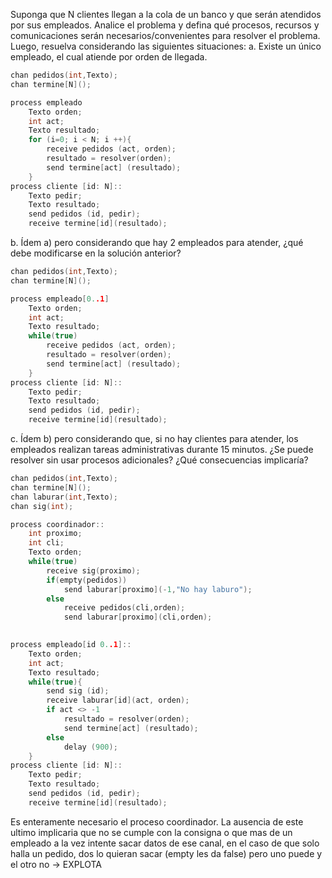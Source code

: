 Suponga que N clientes llegan a la cola de un banco y que serán atendidos por sus empleados. Analice el problema y defina qué procesos, recursos y comunicaciones serán necesarios/convenientes para resolver el problema. Luego, resuelva considerando las siguientes situaciones:
a. Existe un único empleado, el cual atiende por orden de llegada.

```c
chan pedidos(int,Texto);
chan termine[N]();

process empleado
	Texto orden; 
	int act;
	Texto resultado;
	for (i=0; i < N; i ++){
		receive pedidos (act, orden);
		resultado = resolver(orden);
		send termine[act] (resultado);
	}
process cliente [id: N]::
	Texto pedir;
	Texto resultado;
	send pedidos (id, pedir);
	receive termine[id](resultado);
```

b. Ídem a) pero considerando que hay 2 empleados para atender, ¿qué debe
modificarse en la solución anterior?
```c
chan pedidos(int,Texto);
chan termine[N]();

process empleado[0..1]
	Texto orden; 
	int act;
	Texto resultado;
	while(true)
		receive pedidos (act, orden);
		resultado = resolver(orden);
		send termine[act] (resultado);
	}
process cliente [id: N]::
	Texto pedir;
	Texto resultado;
	send pedidos (id, pedir);
	receive termine[id](resultado);
```
c. Ídem b) pero considerando que, si no hay clientes para atender, los empleados
realizan tareas administrativas durante 15 minutos. ¿Se puede resolver sin usar
procesos adicionales? ¿Qué consecuencias implicaría?
```c
chan pedidos(int,Texto);
chan termine[N]();
chan laburar(int,Texto);
chan sig(int);

process coordinador::
	int proximo;
	int cli;
	Texto orden;
	while(true)
		receive sig(proximo);
		if(empty(pedidos))
			send laburar[proximo](-1,"No hay laburo");
		else 
			receive pedidos(cli,orden);
			send laburar[proximo](cli,orden);
			

process empleado[id 0..1]::
	Texto orden; 
	int act;
	Texto resultado;
	while(true){
		send sig (id);
		receive laburar[id](act, orden);
		if act <> -1
			resultado = resolver(orden);
			send termine[act] (resultado);
		else
			delay (900);
	}
process cliente [id: N]::
	Texto pedir;
	Texto resultado;
	send pedidos (id, pedir);
	receive termine[id](resultado);
```
Es enteramente necesario el proceso coordinador. La ausencia de este ultimo implicaria que no se cumple con la consigna o que mas de un empleado a la vez intente sacar datos de ese canal, en el caso de que solo halla un pedido, dos lo quieran sacar (empty les da false) pero uno puede y el otro no -> EXPLOTA